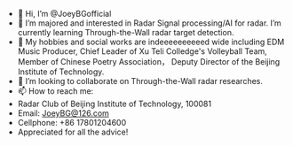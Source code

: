 - 👋 Hi, I’m @JoeyBGofficial
- 👀 I’m majored and interested in Radar Signal processing/AI for radar. I’m currently learning Through-the-Wall radar target detection.
- 🌱 My hobbies and social works are indeeeeeeeeeed wide including EDM Music Producer, Chief Leader of Xu Teli Colledge's Volleyball Team, Member of Chinese Poetry Association， Deputy Director of the Beijing Institute of Technology.
- 💞️ I’m looking to collaborate on Through-the-Wall radar researches.
- 📫 How to reach me: 
- Radar Club of Beijing Institute of Technology, 100081
- Email: JoeyBG@126.com
- Cellphone: +86 17801204600
- Appreciated for all the advice!

<!---
JoeyBGofficial/JoeyBGofficial is a ✨ special ✨ repository because its `README.md` (this file) appears on your GitHub profile.
You can click the Preview link to take a look at your changes.
--->
